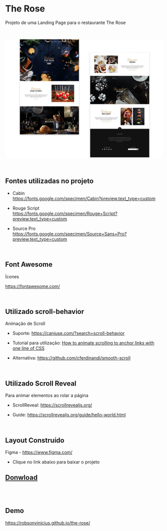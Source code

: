 # The Rose

Projeto de uma Landing Page para o restaurante The Rose

<br>


![Preview Desktop The Rose](Layout/thumb.jpg)

<br>

## Fontes utilizadas no projeto
+ Cabin <br>
https://fonts.google.com/specimen/Cabin?preview.text_type=custom
<!--
+ Regular 400
+ Semi-bold 600
+ Extra-bold 800
+ Extra-bold 800 italic
https://fonts.google.com/specimen/Nunito+Sans
-->
+ Rouge Script <br>
https://fonts.google.com/specimen/Rouge+Script?preview.text_type=custom

+ Source Pro <br>
https://fonts.google.com/specimen/Source+Sans+Pro?preview.text_type=custom

<br>

## Font Awesome

Ícones

https://fontawesome.com/

<br>

## Utilizado scroll-behavior

Animação de Scroll

+ Suporte: https://caniuse.com/?search=scroll-behavior

+ Tutorial para utilização: [How to animate scrolling to anchor links with one line of CSS](https://gomakethings.com/how-to-animate-scrolling-to-anchor-links-with-one-line-of-css/)

+ Alternativa: https://github.com/cferdinandi/smooth-scroll

<br>

## Utilizado Scroll Reveal

Para animar elementos ao rolar a página

+ ScrollReveal: https://scrollrevealjs.org/

+ Guide: https://scrollrevealjs.org/guide/hello-world.html

<br>

## Layout Construído 
Figma - https://www.figma.com/<br>

+ Clique no link abaixo para baixar o projeto

## [Donwload](https://github.com/RobsonVinicius/the-rose/raw/main/Layout/The%20Rose.fig)

<br>




<br>

## Demo 
https://robsonvinicius.github.io/the-rose/
